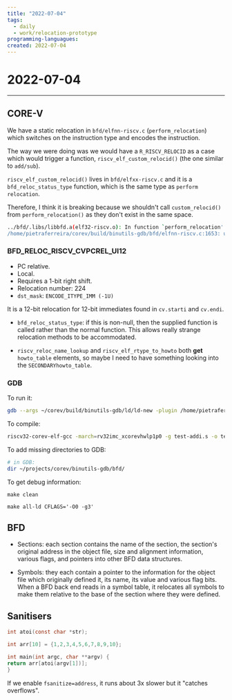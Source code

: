 ```yaml
---
title: "2022-07-04"
tags:
  - daily
  - work/relocation-prototype
programming-languagues:
created: 2022-07-04
---
```

# 2022-07-04
---
## CORE-V
We have a static relocation in `bfd/elfnn-riscv.c` (`perform_relocation`) which switches on the instruction type and encodes the instruction.

The way we were doing was we would have a `R_RISCV_RELOCID` as a case which would trigger a function, `riscv_elf_custom_relocid()` (the one similar to `add/sub`). 

`riscv_elf_custom_relocid()` lives in `bfd/elfxx-riscv.c` and it is a `bfd_reloc_status_type` function, which is the same type as `perform relocation`.

Therefore, I think it is breaking because we shouldn't call `custom_relocid()` from `perform_relocation()` as they don't exist in the same space.

```bash
../bfd/.libs/libbfd.a(elf32-riscv.o): In function `perform_relocation':
/home/pietraferreira/corev/build/binutils-gdb/bfd/elfnn-riscv.c:1653: undefined reference to `riscv_elf_custom_relocid'
```

### BFD_RELOC_RISCV_CVPCREL_UI12
- PC relative.
- Local.
- Requires a 1-bit right shift.
- Relocation number: 224
- `dst_mask`: `ENCODE_ITYPE_IMM (-1U)`

It is a 12-bit relocation for 12-bit immediates found in `cv.starti` and `cv.endi`.

- `bfd_reloc_status_type`: if this is non-null, then the supplied function is called rather than the normal function. This allows really strange relocation methods to be accommodated.

- `riscv_reloc_name_lookup` and `riscv_elf_rtype_to_howto` both **get** `howto_table` elements, so maybe I need to have something looking into the `SECONDARYhowto_table`.

### GDB
To run it:
```bash
gdb --args ~/corev/build/binutils-gdb/ld/ld-new -plugin /home/pietraferreira/corev/install/libexec/gcc/riscv32-corev-elf/12.0.0/liblto_plugin.so -plugin-opt=/home/pietraferreira/corev/install/libexec/gcc/riscv32-corev-elf/12.0.0/lto-wrapper -plugin-opt=-fresolution=test-03.o.res -plugin-opt=-pass-through=-lgcc -plugin-opt=-pass-through=-lc -plugin-opt=-pass-through=-lgloss -plugin-opt=-pass-through=-lgcc --sysroot=/home/pietraferreira/corev/install/riscv32-corev-elf -melf32lriscv -o test-03.o -L/home/pietraferreira/corev/install/lib/gcc/riscv32-corev-elf/12.0.0 -L/home/pietraferreira/corev/install/lib/gcc/riscv32-corev-elf/12.0.0/../../../../riscv32-corev-elf/lib -L/home/pietraferreira/corev/install/riscv32-corev-elf/lib test-03.o -lgcc --start-group -lc -lgloss --end-group -lgcc
```

To compile:
```bash
riscv32-corev-elf-gcc -march=rv32imc_xcorevhwlp1p0 -g test-addi.s -o test-03.o -save-temps -nostartfiles -v
```

To add missing directories to GDB:
```bash
# in GDB:
dir ~/projects/corev/binutils-gdb/bfd/
```

To get debug information:
```
make clean
```

```
make all-ld CFLAGS='-O0 -g3'
```

## BFD
- Sections: each section contains the name of the section, the section's original address in the object file, size and alignment information, various flags, and pointers into other BFD data structures.

- Symbols: they each contain a pointer to the information for the object file which originally defined it, its name, its value and various flag bits. When a BFD back end reads in a symbol table, it relocates all symbols to make them relative to the base of the section where they were defined. 

## Sanitisers
```c
int atoi(const char *str);

int arr[10] = {1,2,3,4,5,6,7,8,9,10};

int main(int argc, char **argv) {
return arr[atoi(argv[1])];
}
```

If we enable `fsanitize=address`, it runs about 3x slower but it "catches overflows".